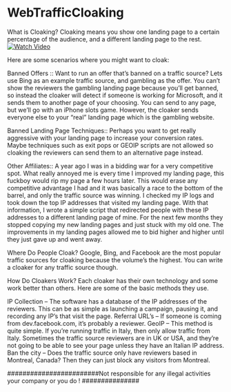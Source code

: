 # WebTrafficCloaking

What is Cloaking?
Cloaking means you show one landing page to a certain percentage of the audience, and a different landing page to the rest.
[![Watch Video](http://img.youtube.com/vi/Ri265VkVu5g/0.jpg)](http://www.youtube.com/watch?vRi265VkVu5g "Video Title")



Here are some scenarios where you might want to cloak:

Banned Offers ::
Want to run an offer that’s banned on a traffic source? Lets use Bing as an example traffic source, and gambling as the offer.
You can’t show the reviewers the gambling landing page because you’ll get banned, so instead the cloaker will detect if someone is working for Microsoft, and it sends them to another page of your choosing. You can send to any page, but we’ll go with an iPhone slots game. However, the cloaker sends everyone else to your “real” landing page which is the gambling website.

Banned Landing Page Techniques::
Perhaps you want to get really aggressive with your landing page to increase your conversion rates. Maybe techniques such as exit pops or GEOIP scripts are not allowed so cloaking the reviewers can send them to an alternative page instead.

Other Affiliates::
A year ago I was in a bidding war for a very competitive spot. What really annoyed me is every time I improved my landing page, this fuckboy would rip my page a few hours later. This would erase any competitive advantage I had and it was basically a race to the bottom of the barrel, and only the traffic source was winning.
I checked my IP logs and took down the top IP addresses that visited my landing page. With that information, I wrote a simple script that redirected people with these IP addresses to a different landing page of mine. For the next few months they stopped copying my new landing pages and just stuck with my old one. The improvements in my landing pages allowed me to bid higher and higher until they just gave up and went away.



Where Do People Cloak?
Google, Bing, and Facebook are the most popular traffic sources for cloaking because the volume’s the highest. You can write a cloaker for any traffic source though.


How Do Cloakers Work?
Each cloaker has their own technology and some work better than others. Here are some of the basic methods they use.

IP Collection – The software has a database of the IP addresses of the reviewers. This can be as simple as launching a campaign, pausing it, and recording any IP’s that visit the page.
Referral URL’s – If someone is coming from dev.facebook.com, it’s probably a reviewer.
GeoIP – This method is quite simple. If you’re running traffic in Italy, then only allow traffic from Italy. Sometimes the traffic source reviewers are in UK or USA, and they’re not going to be able to see your page unless they have an Italian IP address.
Ban the city – Does the traffic source only have reviewers based in Montreal, Canada? Then they can just block any visitors from Montreal.

########################Not responsible for any illegal activities your company or you do !  ###############
